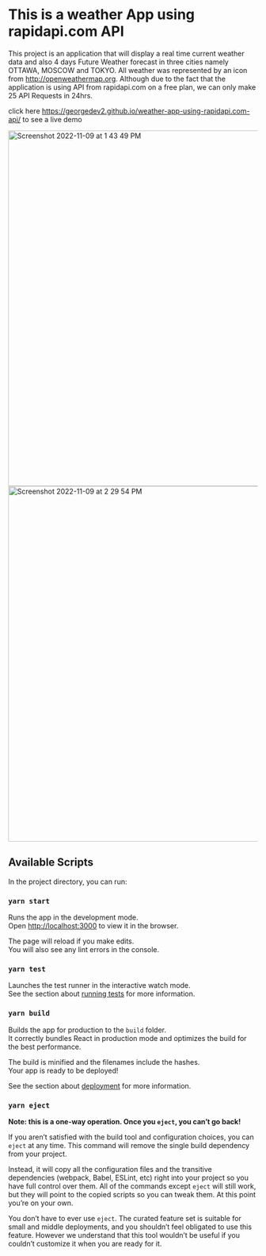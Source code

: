 # This is a weather App using rapidapi.com API 

This project is an application that will display a real time current weather data and also 4 days Future Weather forecast in three cities namely OTTAWA, MOSCOW and TOKYO. All weather was represented by an icon from http://openweathermap.org. Although due to the fact that the application is using API from  rapidapi.com on a free plan, we can only make 25 API Requests in 24hrs.

click here  https://georgedev2.github.io/weather-app-using-rapidapi.com-api/ to see a live demo

<img width="717" alt="Screenshot 2022-11-09 at 1 43 49 PM" src="https://user-images.githubusercontent.com/63282810/200844848-1c8eb9cc-a48d-4425-8e3b-4f3ecf954000.png">

<img width="717" alt="Screenshot 2022-11-09 at 2 29 54 PM" src="https://user-images.githubusercontent.com/63282810/200844789-6cfd4a15-5c06-4e9a-8b0c-e108101b1b6b.png">


## Available Scripts

In the project directory, you can run:

### `yarn start`

Runs the app in the development mode.\
Open [http://localhost:3000](http://localhost:3000) to view it in the browser.

The page will reload if you make edits.\
You will also see any lint errors in the console.

### `yarn test`

Launches the test runner in the interactive watch mode.\
See the section about [running tests](https://facebook.github.io/create-react-app/docs/running-tests) for more information.

### `yarn build`

Builds the app for production to the `build` folder.\
It correctly bundles React in production mode and optimizes the build for the best performance.

The build is minified and the filenames include the hashes.\
Your app is ready to be deployed!

See the section about [deployment](https://facebook.github.io/create-react-app/docs/deployment) for more information.

### `yarn eject`

**Note: this is a one-way operation. Once you `eject`, you can’t go back!**

If you aren’t satisfied with the build tool and configuration choices, you can `eject` at any time. This command will remove the single build dependency from your project.

Instead, it will copy all the configuration files and the transitive dependencies (webpack, Babel, ESLint, etc) right into your project so you have full control over them. All of the commands except `eject` will still work, but they will point to the copied scripts so you can tweak them. At this point you’re on your own.

You don’t have to ever use `eject`. The curated feature set is suitable for small and middle deployments, and you shouldn’t feel obligated to use this feature. However we understand that this tool wouldn’t be useful if you couldn’t customize it when you are ready for it.


